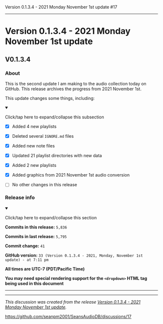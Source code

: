 Version 0.1.3.4 - 2021 Monday November 1st update #17


***

# Version 0.1.3.4 - 2021 Monday November 1st update

## V0.1.3.4

### About

This is the second update I am making to the audio collection today on GitHub. This release archives the progress from 2021 November 1st.

This update changes some things, including:

<details open><summary><p>Click/tap here to expand/collapse this subsection</p></summary>

- [x] Added 4 new playlists

- [x] Deleted several `IGNORE.md` files

- [x] Added new note files

- [x] Updated 21 playlist directories with new data

- [x] Added 2 new playlists

- [x] Added graphics from 2021 November 1st audio conversion

- [ ] No other changes in this release

</details>

### Release info

<details open><summary><p>Click/tap here to expand/collapse this section</p></summary>

**Commits in this release:** `5,836`

**Commits in last release:** `5,795`

**Commit change:** `41`

**GitHub version:** `33 (Version 0.1.3.4 - 2021, Monday, November 1st update) - at 7:11 pm`

**All times are UTC-7 (PDT/Pacific Time)**

**You may need special rendering support for the `<dropdown>` HTML tag being used in this document**

</details>

***


<hr /><em>This discussion was created from the release <a href='https://github.com/seanpm2001/SeansAudioDB/releases/tag/V0.1.3.4'>Version 0.1.3.4 - 2021 Monday November 1st update</a>.</em>

https://github.com/seanpm2001/SeansAudioDB/discussions/17

